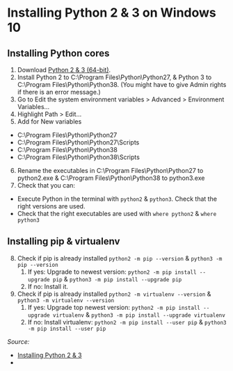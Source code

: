 # Installing Python 2 & 3 on Windows 10


## Installing Python cores

1. Download [Python 2 & 3 (64-bit)]((https://www.python.org/downloads/)).
2. Install Python 2 to C:\Program Files\Python\Python27, & Python 3 to C:\Program Files\Python\Python38. (You might have to give Admin rights if there is an error message.)
3. Go to Edit the system environment variables > Advanced > Environment Variables…
4. Highlight Path > Edit…
5. Add for New variables
  * C:\Program Files\Python\Python27
  * C:\Program Files\Python\Python27\Scripts
  * C:\Program Files\Python\Python38
  * C:\Program Files\Python\Python38\Scripts
6. Rename the executables in C:\Program Files\Python\Python27 to python2.exe & C:\Program Files\Python\Python38 to python3.exe
7. Check that you can:
  * Execute Python in the terminal with ```python2``` & ```python3```. Check that the right versions are used.
  * Check that the right executables are used with ```where python2``` & ```where python3```

## Installing pip & virtualenv

8. Check if pip is already installed ```python2 -m pip --version``` & ```python3 -m pip --version```
    1. If yes: Upgrade to newest version:  ```python2 -m pip install --upgrade pip``` & ```python3 -m pip install --upgrade pip```
    2. If no: Install it.
9. Check if pip is already installed ```python2 -m virtualenv --version``` & ```python3 -m virtualenv --version```
    1. If yes: Upgrade top newest version: ```python2 -m pip install --upgrade virtualenv``` & ```python3 -m pip install --upgrade virtualenv```
	2. If no: Install virtualenv: ```python2 -m pip install --user pip``` & ```python3 -m pip install --user pip```
  
_Source:_  
* [Installing Python 2 & 3](https://datascience.com.co/how-to-install-python-2-7-and-3-6-in-windows-10-add-python-path-281e7eae62a)
* 
